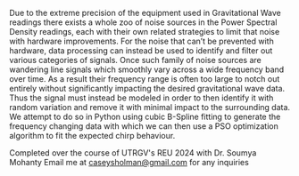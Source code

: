 Due to the extreme precision of the equipment used in Gravitational Wave readings there exists a whole zoo of
noise sources in the Power Spectral Density readings, each with their own related strategies to limit that noise with
hardware improvements. For the noise that can’t be prevented with hardware, data processing can instead be used
to identify and filter out various categories of signals. Once such family of noise sources are wandering line signals
which smoothly vary across a wide frequency band over time. As a result their frequency range is often too large to
notch out entirely without significantly impacting the desired gravitational wave data. Thus the signal must instead
be modeled in order to then identify it with random variation and remove it with minimal impact to the surrounding
data. We attempt to do so in Python using cubic B-Spline fitting to generate the frequency changing data with which
we can then use a PSO optimization algorithm to fit the expected chirp behaviour.

Completed over the course of UTRGV's REU 2024 with Dr. Soumya Mohanty
Email me at caseysholman@gmail.com for any inquiries